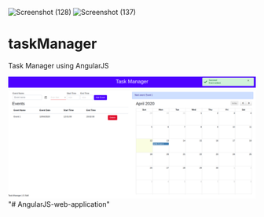 ![Screenshot (128)](https://user-images.githubusercontent.com/53249044/111673505-11558080-8841-11eb-84e3-e4a81a2382da.png)
![Screenshot (137)](https://user-images.githubusercontent.com/53249044/111673530-15819e00-8841-11eb-9709-5c1590235359.png)
# taskManager
Task Manager using AngularJS

![Screenshot](screenshot.png)"# AngularJS-web-application" 
